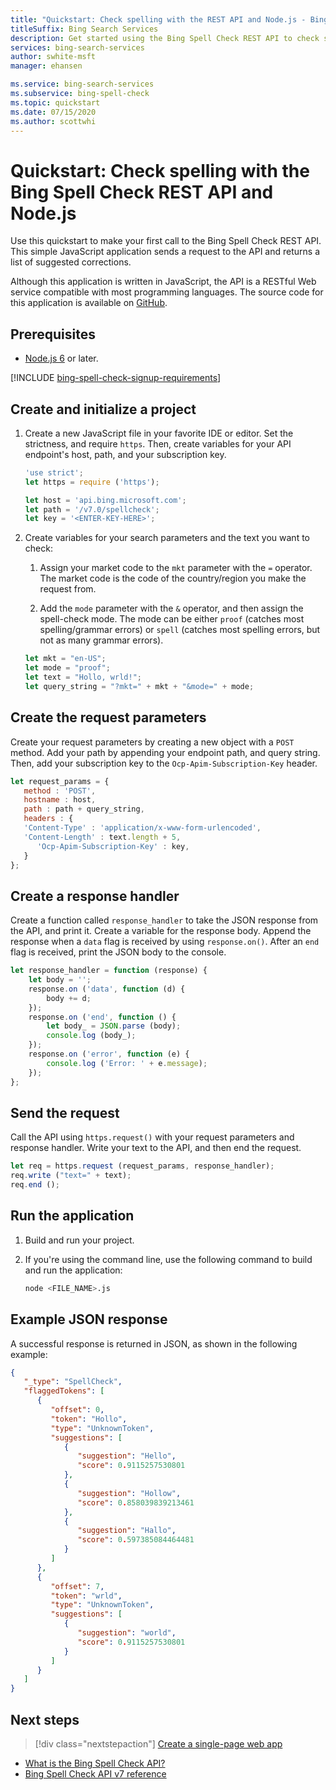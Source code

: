 ```yaml
---
title: "Quickstart: Check spelling with the REST API and Node.js - Bing Spell Check"
titleSuffix: Bing Search Services
description: Get started using the Bing Spell Check REST API to check spelling and grammar with this quickstart.
services: bing-search-services
author: swhite-msft
manager: ehansen

ms.service: bing-search-services
ms.subservice: bing-spell-check
ms.topic: quickstart
ms.date: 07/15/2020
ms.author: scottwhi
---
```


# Quickstart: Check spelling with the Bing Spell Check REST API and Node.js

Use this quickstart to make your first call to the Bing Spell Check REST API. This simple JavaScript application sends a request to the API and returns a list of suggested corrections. 

Although this application is written in JavaScript, the API is a RESTful Web service compatible with most programming languages. The source code for this application is available on [GitHub](https://github.com/Azure-Samples/cognitive-services-REST-api-samples/blob/master/nodejs/Search/BingSpellCheckv7.js).

## Prerequisites

* [Node.js 6](https://nodejs.org/en/download/) or later.

[!INCLUDE [bing-spell-check-signup-requirements](../../../../includes/bing-spell-check-signup-requirements.md)]


## Create and initialize a project

1. Create a new JavaScript file in your favorite IDE or editor. Set the strictness, and require `https`. Then, create variables for your API endpoint's host, path, and your subscription key. 

    ```javascript
    'use strict';
    let https = require ('https');

    let host = 'api.bing.microsoft.com';
    let path = '/v7.0/spellcheck';
    let key = '<ENTER-KEY-HERE>';
    ```

2. Create variables for your search parameters and the text you want to check: 

   1. Assign your market code to the `mkt` parameter with the `=` operator. The market code is the code of the country/region you make the request from. 

   1. Add the `mode` parameter with the `&` operator, and then assign the spell-check mode. The mode can be either `proof` (catches most spelling/grammar errors) or `spell` (catches most spelling errors, but not as many grammar errors).

    ```javascript
    let mkt = "en-US";
    let mode = "proof";
    let text = "Hollo, wrld!";
    let query_string = "?mkt=" + mkt + "&mode=" + mode;
    ```

## Create the request parameters

Create your request parameters by creating a new object with a `POST` method. Add your path by appending your endpoint path, and query string. Then, add your subscription key to the `Ocp-Apim-Subscription-Key` header.

```javascript
let request_params = {
   method : 'POST',
   hostname : host,
   path : path + query_string,
   headers : {
   'Content-Type' : 'application/x-www-form-urlencoded',
   'Content-Length' : text.length + 5,
      'Ocp-Apim-Subscription-Key' : key,
   }
};
```

## Create a response handler

Create a function called `response_handler` to take the JSON response from the API, and print it. Create a variable for the response body. Append the response when a `data` flag is received by using `response.on()`. After an `end` flag is received, print the JSON body to the console.

```javascript
let response_handler = function (response) {
    let body = '';
    response.on ('data', function (d) {
        body += d;
    });
    response.on ('end', function () {
        let body_ = JSON.parse (body);
        console.log (body_);
    });
    response.on ('error', function (e) {
        console.log ('Error: ' + e.message);
    });
};
```

## Send the request

Call the API using `https.request()` with your request parameters and response handler. Write your text to the API, and then  end the request.

```javascript
let req = https.request (request_params, response_handler);
req.write ("text=" + text);
req.end ();
```


## Run the application

1. Build and run your project.

1. If you're using the command line, use the following command to build and run the application:

   ```bash
   node <FILE_NAME>.js
   ```


## Example JSON response

A successful response is returned in JSON, as shown in the following example:

```json
{
   "_type": "SpellCheck",
   "flaggedTokens": [
      {
         "offset": 0,
         "token": "Hollo",
         "type": "UnknownToken",
         "suggestions": [
            {
               "suggestion": "Hello",
               "score": 0.9115257530801
            },
            {
               "suggestion": "Hollow",
               "score": 0.858039839213461
            },
            {
               "suggestion": "Hallo",
               "score": 0.597385084464481
            }
         ]
      },
      {
         "offset": 7,
         "token": "wrld",
         "type": "UnknownToken",
         "suggestions": [
            {
               "suggestion": "world",
               "score": 0.9115257530801
            }
         ]
      }
   ]
}
```

## Next steps

> [!div class="nextstepaction"]
> [Create a single-page web app](../../tutorial/spellcheck.md)

- [What is the Bing Spell Check API?](../../overview.md)
- [Bing Spell Check API v7 reference](../../reference/endpoints.md)
